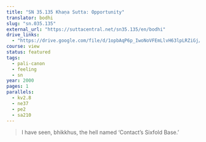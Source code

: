 ```yaml
---
title: "SN 35.135 Khaṇa Sutta: Opportunity"
translator: bodhi
slug: "sn.035.135"
external_url: "https://suttacentral.net/sn35.135/en/bodhi"
drive_links:
  - "https://drive.google.com/file/d/1opbAqP6p_IwoNoVFEmLlvH63lpLRZiGj/view?usp=drivesdk"
course: view
status: featured
tags:
  - pali-canon
  - feeling
  - sn
year: 2000
pages: 1
parallels:
  - kv2.8
  - ne37
  - pe2
  - sa210
---
```


> I have seen, bhikkhus, the hell named ‘Contact’s Sixfold Base.’

<!---->
